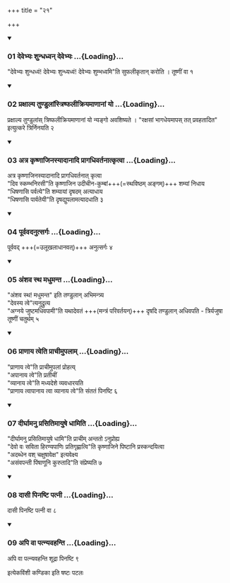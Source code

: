 +++
title = "२१"

+++

<div class="js_include" includetitle="true" newlevelforh1="3" unfilled="" url="/vedAH_yajuH/taittirIyam/sUtram/ApastambaH/shrautam/vishvAsa-prastutiH/01/21/01_devebhyaH_shundhadhvan_devebhyaH.md">
<details open><summary><h3>01 देवेभ्यः शुन्धध्वन् देवेभ्यः ...{Loading}...</h3></summary>

"देवेभ्यः शुन्धध्वं! देवेभ्यः शुन्ध्यध्वं! देवेभ्यः शुम्भध्वमि"ति सुफलीकृतान् करोति । तूष्णीं वा १  

</details>
</div>

<div class="js_include collapsed" newlevelforh1="4" title="सर्वाष् टीकाः" url="/vedAH_yajuH/taittirIyam/sUtram/ApastambaH/shrautam/sarvASh_TIkAH/01/21/01_devebhyaH_shundhadhvan_devebhyaH.md"> </div>



<div class="js_include collapsed" newlevelforh1="4" title="मूलम्" url="/vedAH_yajuH/taittirIyam/sUtram/ApastambaH/shrautam/mUlam/01/21/01_devebhyaH_shundhadhvan_devebhyaH.md"> </div>


<div class="js_include" includetitle="true" newlevelforh1="3" unfilled="" url="/vedAH_yajuH/taittirIyam/sUtram/ApastambaH/shrautam/vishvAsa-prastutiH/01/21/02_praxAlya_tuNDulAMstriShphalIkriyamANAnAM_yo.md">
<details open><summary><h3>02 प्रक्षाल्य तुण्डुलांस्त्रिष्फलीक्रियमाणानां यो ...{Loading}...</h3></summary>

प्रक्षाल्य तुण्डुलांस् त्रिष्फलीक्रियमाणानां यो न्यङ्गो अवशिष्यते । "रक्षसां भागधेयमापस् तत् प्रवहतादित" इत्युत्करे त्रिर्निनयति २

</details>
</div>

<div class="js_include collapsed" newlevelforh1="4" title="सर्वाष् टीकाः" url="/vedAH_yajuH/taittirIyam/sUtram/ApastambaH/shrautam/sarvASh_TIkAH/01/21/02_praxAlya_tuNDulAMstriShphalIkriyamANAnAM_yo.md"> </div>



<div class="js_include collapsed" newlevelforh1="4" title="मूलम्" url="/vedAH_yajuH/taittirIyam/sUtram/ApastambaH/shrautam/mUlam/01/21/02_praxAlya_tuNDulAMstriShphalIkriyamANAnAM_yo.md"> </div>


<div class="js_include" includetitle="true" newlevelforh1="3" unfilled="" url="/vedAH_yajuH/taittirIyam/sUtram/ApastambaH/shrautam/vishvAsa-prastutiH/01/21/03_atra_kRShNAjinasyAdAnAdi_prAgadhivartanAtkRtvA.md">
<details open><summary><h3>03 अत्र कृष्णाजिनस्यादानादि प्रागधिवर्तनात्कृत्वा ...{Loading}...</h3></summary>

अत्र कृष्णाजिनस्यादानादि प्रागधिवर्तनात् कृत्वा  
"दिव स्कम्भनिरसी"ति कृष्णाजिन उदीचीन-कुम्बां+++(=स्थविष्ठम् अङ्गम्)+++ शम्यां निधाय  
"धिषणासि पर्वत्ये"ति शम्यायां दृषदम् अत्याधाय  
"धिषणासि पार्वतेयी"ति दृषद्युपलामत्यादधाति ३  

</details>
</div>

<div class="js_include collapsed" newlevelforh1="4" title="सर्वाष् टीकाः" url="/vedAH_yajuH/taittirIyam/sUtram/ApastambaH/shrautam/sarvASh_TIkAH/01/21/03_atra_kRShNAjinasyAdAnAdi_prAgadhivartanAtkRtvA.md"> </div>



<div class="js_include collapsed" newlevelforh1="4" title="मूलम्" url="/vedAH_yajuH/taittirIyam/sUtram/ApastambaH/shrautam/mUlam/01/21/03_atra_kRShNAjinasyAdAnAdi_prAgadhivartanAtkRtvA.md"> </div>


<div class="js_include" includetitle="true" newlevelforh1="3" unfilled="" url="/vedAH_yajuH/taittirIyam/sUtram/ApastambaH/shrautam/vishvAsa-prastutiH/01/21/04_pUrvavadanutsargaH.md">
<details open><summary><h3>04 पूर्ववदनुत्सर्गः ...{Loading}...</h3></summary>

पूर्ववद् +++(=उलूखलाधानवत्)+++ अनुत्सर्गः ४  

</details>
</div>

<div class="js_include collapsed" newlevelforh1="4" title="सर्वाष् टीकाः" url="/vedAH_yajuH/taittirIyam/sUtram/ApastambaH/shrautam/sarvASh_TIkAH/01/21/04_pUrvavadanutsargaH.md"> </div>



<div class="js_include collapsed" newlevelforh1="4" title="मूलम्" url="/vedAH_yajuH/taittirIyam/sUtram/ApastambaH/shrautam/mUlam/01/21/04_pUrvavadanutsargaH.md"> </div>


<div class="js_include" includetitle="true" newlevelforh1="3" unfilled="" url="/vedAH_yajuH/taittirIyam/sUtram/ApastambaH/shrautam/vishvAsa-prastutiH/01/21/05_aMshava_stha_madhumanta.md">
<details open><summary><h3>05 अंशव स्थ मधुमन्त ...{Loading}...</h3></summary>

"अंशव स्थ! मधुमन्त" इति तण्डुलान् अभिमन्त्र्य  
"देवस्य त्वे"त्यनुद्रुत्य  
"अग्नये जुष्टमधिवपामी"ति यथादेवतं +++(मन्त्रं परिवर्तयन्)+++ दृषदि तण्डुलान् अधिवपति - त्रिर्यजुषा तूष्णीं चतुर्थम् ५  

</details>
</div>

<div class="js_include collapsed" newlevelforh1="4" title="सर्वाष् टीकाः" url="/vedAH_yajuH/taittirIyam/sUtram/ApastambaH/shrautam/sarvASh_TIkAH/01/21/05_aMshava_stha_madhumanta.md"> </div>



<div class="js_include collapsed" newlevelforh1="4" title="मूलम्" url="/vedAH_yajuH/taittirIyam/sUtram/ApastambaH/shrautam/mUlam/01/21/05_aMshava_stha_madhumanta.md"> </div>


<div class="js_include" includetitle="true" newlevelforh1="3" unfilled="" url="/vedAH_yajuH/taittirIyam/sUtram/ApastambaH/shrautam/vishvAsa-prastutiH/01/21/06_prANAya_tveti_prAchImupalAm.md">
<details open><summary><h3>06 प्राणाय त्वेति प्राचीमुपलाम् ...{Loading}...</h3></summary>

"प्राणाय त्वे"ति प्राचीमुपलां प्रोहत्य्  
"अपानाय त्वे"ति प्रतीचीं  
"व्यानाय त्वे"ति मध्यदेशे व्यवधारयति  
"प्राणाय त्वापानाय त्वा व्यानाय त्वे"ति संततं पिनष्टि ६  

</details>
</div>

<div class="js_include collapsed" newlevelforh1="4" title="सर्वाष् टीकाः" url="/vedAH_yajuH/taittirIyam/sUtram/ApastambaH/shrautam/sarvASh_TIkAH/01/21/06_prANAya_tveti_prAchImupalAm.md"> </div>



<div class="js_include collapsed" newlevelforh1="4" title="मूलम्" url="/vedAH_yajuH/taittirIyam/sUtram/ApastambaH/shrautam/mUlam/01/21/06_prANAya_tveti_prAchImupalAm.md"> </div>


<div class="js_include" includetitle="true" newlevelforh1="3" unfilled="" url="/vedAH_yajuH/taittirIyam/sUtram/ApastambaH/shrautam/vishvAsa-prastutiH/01/21/07_dIrghAmanu_prasitimAyuShe_dhAmiti.md">
<details open><summary><h3>07 दीर्घामनु प्रसितिमायुषे धामिति ...{Loading}...</h3></summary>

"दीर्घामनु प्रसितिमायुषे धामि"ति प्राचीम् अन्ततो ऽनुप्रोह्य  
"देवो वः सविता हिरण्यपाणिः प्रतिगृह्णात्वि"ति कृष्णाजिने पिष्टानि प्रस्कन्दयित्वा  
"अदब्धेन वश् चक्षुषावेक्ष" इत्यवेक्ष्य  
"असंवपन्ती पिंषाणूनि कुरुतादि"ति संप्रेष्यति ७  

</details>
</div>

<div class="js_include collapsed" newlevelforh1="4" title="सर्वाष् टीकाः" url="/vedAH_yajuH/taittirIyam/sUtram/ApastambaH/shrautam/sarvASh_TIkAH/01/21/07_dIrghAmanu_prasitimAyuShe_dhAmiti.md"> </div>



<div class="js_include collapsed" newlevelforh1="4" title="मूलम्" url="/vedAH_yajuH/taittirIyam/sUtram/ApastambaH/shrautam/mUlam/01/21/07_dIrghAmanu_prasitimAyuShe_dhAmiti.md"> </div>


<div class="js_include" includetitle="true" newlevelforh1="3" unfilled="" url="/vedAH_yajuH/taittirIyam/sUtram/ApastambaH/shrautam/vishvAsa-prastutiH/01/21/08_dAsI_pinaShTi_patnI.md">
<details open><summary><h3>08 दासी पिनष्टि पत्नी ...{Loading}...</h3></summary>

दासी पिनष्टि पत्नी वा ८
</details>
</div>

<div class="js_include collapsed" newlevelforh1="4" title="सर्वाष् टीकाः" url="/vedAH_yajuH/taittirIyam/sUtram/ApastambaH/shrautam/sarvASh_TIkAH/01/21/08_dAsI_pinaShTi_patnI.md"> </div>



<div class="js_include collapsed" newlevelforh1="4" title="मूलम्" url="/vedAH_yajuH/taittirIyam/sUtram/ApastambaH/shrautam/mUlam/01/21/08_dAsI_pinaShTi_patnI.md"> </div>


<div class="js_include" includetitle="true" newlevelforh1="3" unfilled="" url="/vedAH_yajuH/taittirIyam/sUtram/ApastambaH/shrautam/vishvAsa-prastutiH/01/21/09_api_vA_patnyavahanti.md">
<details open><summary><h3>09 अपि वा पत्न्यवहन्ति ...{Loading}...</h3></summary>

अपि वा पत्न्यवहन्ति शूद्रा पिनष्टि ९
</details>
</div>

<div class="js_include collapsed" newlevelforh1="4" title="सर्वाष् टीकाः" url="/vedAH_yajuH/taittirIyam/sUtram/ApastambaH/shrautam/sarvASh_TIkAH/01/21/09_api_vA_patnyavahanti.md"> </div>



<div class="js_include collapsed" newlevelforh1="4" title="मूलम्" url="/vedAH_yajuH/taittirIyam/sUtram/ApastambaH/shrautam/mUlam/01/21/09_api_vA_patnyavahanti.md"> </div>





  
इत्येकविंशी कण्डिका 
इति षष्टः पटलः
